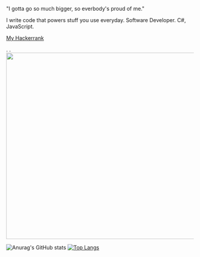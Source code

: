 "I gotta go so much bigger, so everbody's proud of me."

I write code that powers stuff you use everyday. Software Developer. C#, JavaScript.

[My Hackerrank](https://www.hackerrank.com/sebight)

.
.
<img src="https://user-images.githubusercontent.com/59232422/156649495-b2488903-9bab-42cc-8762-67f82b218b4e.png" width="800" height="500" />



![Anurag's GitHub stats](https://github-readme-stats.vercel.app/api?username=Sebight&count_private=true&show_icons=true&theme=radical)
[![Top Langs](https://github-readme-stats.vercel.app/api/top-langs/?username=Sebight&theme=radical&hide=shaderlab,hlsl)](https://github.com/anuraghazra/github-readme-stats)
